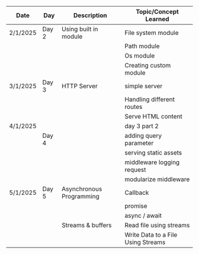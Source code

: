 | Date     | Day   | Description              | Topic/Concept Learned              |
| -------- | ----- | ------------------------ | ---------------------------------- |
| 2/1/2025 | Day 2 | Using built in module    | File system module                 |
|          |       |                          | Path module                        |
|          |       |                          | Os module                          |
|          |       |                          | Creating custom module             |
| 3/1/2025 | Day 3 | HTTP Server              | simple server                      |
|          |       |                          | Handling different routes          |
|          |       |                          | Serve HTML content                 |
| 4/1/2025 |       |                          | day 3 part 2                       |
|          | Day 4 |                          | adding query parameter             |
|          |       |                          | serving static assets              |
|          |       |                          | middleware logging request         |
|          |       |                          | modularize middleware              |
| 5/1/2025 | Day 5 | Asynchronous Programming | Callback                           |
|          |       |                          | promise                            |
|          |       |                          | async / await                      |
|          |       | Streams & buffers        | Read file using streams            |
|          |       |                          | Write Data to a File Using Streams |
